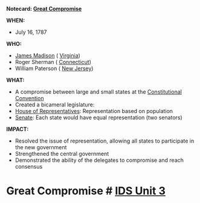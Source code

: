 **Notecard: [Great Compromise](./../great-compromise/)**

**WHEN:**

* July 16, 1787

**WHO:**

* [James Madison](./../james-madison/) ( [Virginia](./../virginia/))
* Roger Sherman ( [Connecticut](./../connecticut/))
* William Paterson ( [New Jersey](./../new-jersey/))

**WHAT:**

* A compromise between large and small states at the [Constitutional Convention](./../constitutional-convention/)
* Created a bicameral legislature:
 * [House of Representatives](./../house-of-representatives/): Representation based on population
 * [Senate](./../senate/): Each state would have equal representation (two senators)

**IMPACT:**

* Resolved the issue of representation, allowing all states to participate in the new government
* Strengthened the central government
* Demonstrated the ability of the delegates to compromise and reach consensus
# Great Compromise # [IDS Unit 3](./../ids-unit-3/)